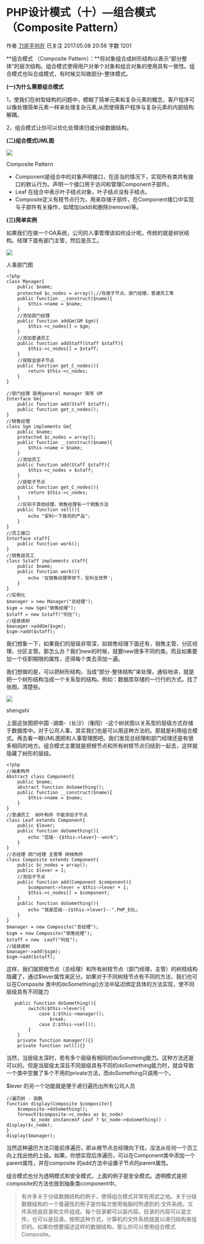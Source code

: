 # PHP设计模式（十）—组合模式（Composite Pattern）

作者  [刀斧手何在][0] 已关注 2017.05.08 20:56  字数 1201  

**组合模式 （Composite Pattern）：**将对象组合成树形结构以表示“部分整体”的层次结构。组合模式使得用户对单个对象和组合对象的使用具有一致性。组合模式也叫合成模式，有时候又叫做部分-整体模式。

**(一)为什么需要组合模式**

1，使我们在树型结构的问题中，模糊了简单元素和复杂元素的概念，客户程序可以像处理简单元素一样来处理复杂元素,从而使得客户程序与复杂元素的内部结构解耦。

2，组合模式让你可以优化处理递归或分级数据结构。

**(二)组合模式UML图**

![][1]



Composite Pattern

* Component是组合中的对象声明接口，在适当的情况下，实现所有类共有接口的默认行为。声明一个接口用于访问和管理Component子部件。
* Leaf 在组合中表示叶子结点对象，叶子结点没有子结点。
* Composite定义有枝节点行为，用来存储子部件，在Component接口中实现与子部件有关操作，如增加(add)和删除(remove)等。

**(三)简单实例**

如果我们在做一个OA系统，公司的人事管理该如何设计呢。传统的就是树状结构。经理下面有部门主管，然后是员工。

![][2]



人事部门图

    <?php
    class Manager{
        public $name;
        protected $c_nodes = array();//存放子节点，部门经理，普通员工等
        public function __construct($name){
            $this->name = $name;
        }
        //添加部门经理
        public function addGm(GM $gm){
            $this->c_nodes[] = $gm;
        }
        //添加普通员工
        public function addStaff(Staff $staff){
            $this->c_nodes[] = $staff;
        }
        //获取全部子节点
        public function get_C_nodes(){
            return $this->c_nodes;
        }
    }
    
    //部门经理 就用general manager 简写 GM
    Interface Gm{
        public function add(Staff $staff);
        public function get_c_nodes();
    }
    //销售经理
    class Sgm implements Gm{
        public $name;
        protected $c_nodes = array();
        public function __construct($name){
            $this->name = $name;
        }
        //添加员工
        public function add(Staff $staff){
            $this->c_nodes = $staff;
        }
        //获取子节点
        public function get_C_nodes(){
            return $this->c_nodes;
        }
        //区别于其他经理，销售经理有一个销售方法
        public function sell(){
            echo "安利一下我司的产品";
        }
    }
    //员工接口
    Interface staff{
        public function work();
    }
    //销售部员工
    class Sstaff implements staff{
        public $name;
        public function work(){
            echo '在销售经理带领下，安利全世界';
        }
    }
    //实例化
    $manager = new Manager("总经理");
    $sgm = new Sgm("销售经理");
    $staff = new Sstaff("何在");
    //组装成树
    $manager->addGm($sgm);
    $sgm->add($staff);

我们想象一下，如果我们的层级非常深，如销售经理下面还有，销售主管，分区经理，分区主管。那怎么办？我们new的时候，就要new很多不同的类。而且如果要加一个任职期限的属性，还得每个类去添加一遍。

我们想做的是，可以把树形结构，当成“部分-整体结构”来处理，通俗地讲，就是把一个树形结构当成一个关系型的结构。例如：数据库存储的一行行的方式。找了张图，清楚些。  


![][3]



shengshi

上面这张图把中国 -湖南-（长沙）（衡阳）-这个树状图以关系型的层级方式存储于数据库中。对于公司人事，其实我们也是可以用这种方法的。那就是利用组合模式。再去看一眼UML图把和人事管理图吧。我们发现总经理和部门经理还是有很多相同的地方。组合模式主要就是把根节点和所有树枝节点归结到一起去，这样就隐藏了树形的层级。

    <?php
    //抽象构件
    Abstract class Component{
        public $name;
        abstract function doSomething();
        public function __construct($name){
            $this->name = $name;
        }
    }
    //普通员工  树叶构件 不能添加子节点
    class Leaf extends Component{
        public $lever;
        public function doSomething(){
            echo "层级--{$this->lever}--work";
        }
    }
    //总经理 部门经理 主管等 树枝构件
    class Composite extends Component{
        public $c_nodes = array();
        public $lever = 1;
        //添加子节点
        public function add(Component $component){
            $component->lever = $this->lever + 1;
            $this->c_nodes[] = $component;
        }
        public function doSomething(){
            echo "我是层级--{$this->lever}--".PHP_EOL;
        }
    }
    $manager = new Composite("总经理");
    $sgm = new Composite("销售经理");
    $staff = new  Leaf("何在");
    //组装成树
    $manager->add($sgm);
    $sgm->add($staff);

这样，我们就把根节点（总经理）和所有树枝节点（部门经理，主管）的树枝结构隐藏了，通过$lever属性来区分。如果对于不同树枝节点有不同的方法，我们也可以在Composite 类中的doSomething()方法中延迟绑定具体的方法实现，使不同层级具有不同能力

       public function doSomething(){
            switch($this->lever){
                case 1:$this->manager();
                    break;
                case 2:$this->sell();
            }
        }
        private function manager(){}
        private function sell(){}

当然，当层级太深时，若有多个层级有相同的doSomething能力。这种方法还是可以的。但是当层级太深且不同层级具有不同的doSomething能力时，就会导致一个类中空置了多个不用的private方法，而doSomething只调用一个。

$lever 的另一个功能就是便于递归遍历出所有公司人员

    //遍历树 - 函数
    function display(Composite $composite){
        $composite->doSomething();
        foreach($composite->c_nodes as $c_node)
             $c_node instanceof Leaf ? $c_node->doSomething() : display($c_node);                   
    }
    display($manager);

当然这种遍历方法只能前序遍历，即从根节点总经理向下找，没法从任何一个员工向上找出他的上级。如果，你想实现后序遍历，可以在Component类中添加一个parent属性，并在composite 的add方法中设置子节点的parent属性。

组合模式也分为透明模式和安全模式，上面的例子是安全模式。透明模式是把composite的方法也放到抽象类component中。

> 有许多关于分级数据结构的例子，使得组合模式非常有用武之地。关于分级数据结构的一个普遍性的例子是你每次使用电脑时所遇到的:文件系统。文件系统由目录和文件组成。每个目录都可以装内容。目录的内容可以是文件，也可以是目录。按照这种方式，计算机的文件系统就是以递归结构来组织的。如果你想要描述这样的数据结构，那么你可以使用组合模式Composite。

[0]: http://www.jianshu.com/u/29417b7766fe
[1]: http://upload-images.jianshu.io/upload_images/5261067-27adc46fb553faa5.png
[2]: http://upload-images.jianshu.io/upload_images/5261067-8f104207d2f2c087.png
[3]: http://upload-images.jianshu.io/upload_images/5261067-77dde427118513f7.png